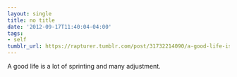 ```yaml
---
layout: single
title: no title
date: '2012-09-17T11:40:04-04:00'
tags:
- self
tumblr_url: https://rapturer.tumblr.com/post/31732214090/a-good-life-is-a-lot-of-sprinting-and-many
---
```

A good life is a lot of sprinting and many adjustment.

